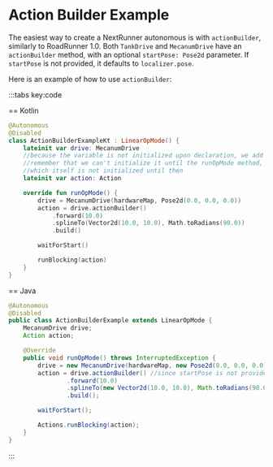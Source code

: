 # Action Builder Example

The easiest way to create a NextRunner autonomous is with `actionBuilder`,
similarly to RoadRunner 1.0. 
Both `TankDrive` and `MecanumDrive` have an `actionBuilder` method,
with an optional `startPose: Pose2d` parameter.
If `startPose` is not provided, it defaults to `localizer.pose`.

Here is an example of how to use `actionBuilder`:

:::tabs key:code

== Kotlin

```kotlin 
@Autonomous
@Disabled
class ActionBuilderExampleKt : LinearOpMode() {
    lateinit var drive: MecanumDrive
    //because the variable is not initialized upon declaration, we add the lateinit modifier
    //remember that we can't initialize it until the runOpMode method, as it relies on hardwareMap
    //which itself is not initialized until then
    lateinit var action: Action

    override fun runOpMode() {
        drive = MecanumDrive(hardwareMap, Pose2d(0.0, 0.0, 0.0))
        action = drive.actionBuilder()
            .forward(10.0)
            .splineTo(Vector2d(10.0, 10.0), Math.toRadians(90.0))
            .build()

        waitForStart()

        runBlocking(action)
    }
}
```

== Java

```java
@Autonomous
@Disabled
public class ActionBuilderExample extends LinearOpMode {
    MecanumDrive drive;
    Action action;

    @Override
    public void runOpMode() throws InterruptedException {
        drive = new MecanumDrive(hardwareMap, new Pose2d(0.0, 0.0, 0.0));
        action = drive.actionBuilder() //since startPose is not provided, it will be Pose2d(0.0, 0.0, 0.0)
                .forward(10.0)
                .splineTo(new Vector2d(10.0, 10.0), Math.toRadians(90.0))
                .build();

        waitForStart();

        Actions.runBlocking(action);
    }
}
```

:::